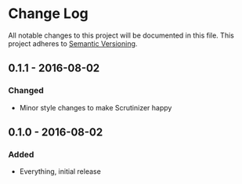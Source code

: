 # Change Log
All notable changes to this project will be documented in this file.
This project adheres to [Semantic Versioning](http://semver.org/).

## 0.1.1 - 2016-08-02
### Changed
- Minor style changes to make Scrutinizer happy


## 0.1.0 - 2016-08-02
### Added
- Everything, initial release

[0.1.1]: https://github.com/olivierlacan/keep-a-changelog/compare/v0.1.0...v0.1.1
[0.1.0]: https://github.com/PurpleBooth/git-github-lint/commit/61bea4141315e236358fee319529763543d392a9
